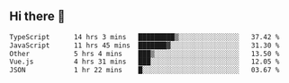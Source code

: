 ## Hi there 👋

<!--START_SECTION:waka-->

```txt
TypeScript      14 hrs 3 mins   █████████▒░░░░░░░░░░░░░░░   37.42 %
JavaScript      11 hrs 45 mins  ███████▓░░░░░░░░░░░░░░░░░   31.30 %
Other           5 hrs 4 mins    ███▒░░░░░░░░░░░░░░░░░░░░░   13.50 %
Vue.js          4 hrs 31 mins   ███░░░░░░░░░░░░░░░░░░░░░░   12.05 %
JSON            1 hr 22 mins    █░░░░░░░░░░░░░░░░░░░░░░░░   03.67 %
```

<!--END_SECTION:waka-->
